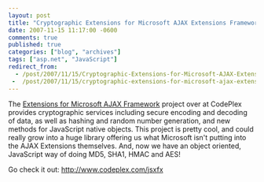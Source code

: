 ```yaml
---
layout: post
title: "Cryptographic Extensions for Microsoft AJAX Extensions Framework"
date: 2007-11-15 11:17:00 -0600
comments: true
published: true
categories: ["blog", "archives"]
tags: ["asp.net", "JavaScript"]
redirect_from: 
  - /post/2007/11/15/Cryptographic-Extensions-for-Microsoft-AJAX-Extensions-Framework
 -  /post/2007/11/15/cryptographic-extensions-for-microsoft-ajax-extensions-framework
---
```

<!-- more -->
<p>The <a href="http://www.codeplex.com/jsxfx">Extensions for Microsoft AJAX Framework</a> project over at CodePlex provides cryptographic services including secure encoding and decoding of data, as well as hashing and random number generation, and new methods for JavaScript native objects. This project is pretty cool, and could really grow into a huge library offering us what Microsoft isn't putting into the AJAX Extensions themselves. And, now we have an object oriented, JavaScript way of doing MD5, SHA1, HMAC and AES!</p>
<p>Go check it out: <a href="http://www.codeplex.com/jsxfx">http://www.codeplex.com/jsxfx</a></p>
